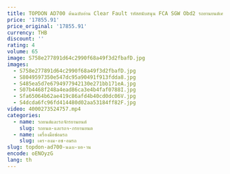 ```yaml
---
title: TOPDON AD700 ต้นฉบับอ่าน Clear Fault รหัสสนับสนุน FCA SGW Obd2 รถยานยนต์เครื่องสแกนเนอร์วินิจฉัยเครื่องมือ
price: '17855.91'
price_original: '17855.91'
currency: THB
discount: ''
rating: 4
volume: 65
image: S758e277891d64c2990f68a49f3d2fbafD.jpg
images:
  - S758e277891d64c2990f68a49f3d2fbafD.jpg
  - S8049597350e547dc95a90491f913fdda8.jpg
  - S485ea5d7e6794977942130e271bb171eA.jpg
  - S07b4468f248a4ead86ca3e4b4faf0788I.jpg
  - Sfa65064b62ae419c86afd4b40cd0dc06V.jpg
  - S4dcda6fc96fd414480d02aa53184ff82F.jpg
video: 4000273524757.mp4
categories:
  - name: รถยนต์และรถจักรยานยนต์
    slug: รถยนต-และรถจ-กรยานยนต
  - name: เครื่องมือซ่อมรถ
    slug: เคร-องม-อซ-อมรถ
slug: topdon-ad700-นฉบ-บอ-าน
encode: oENOyzG
lang: th
---
```

  